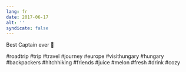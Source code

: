 ```yaml
---
lang: fr
date: 2017-06-17
alt: ''
syndicate: false
---
```


Best Captain ever 🍹

#roadtrip #trip #travel #journey #europe #visithungary #hungary #backpackers #hitchhiking #friends #juice #melon #fresh #drink #cozy
